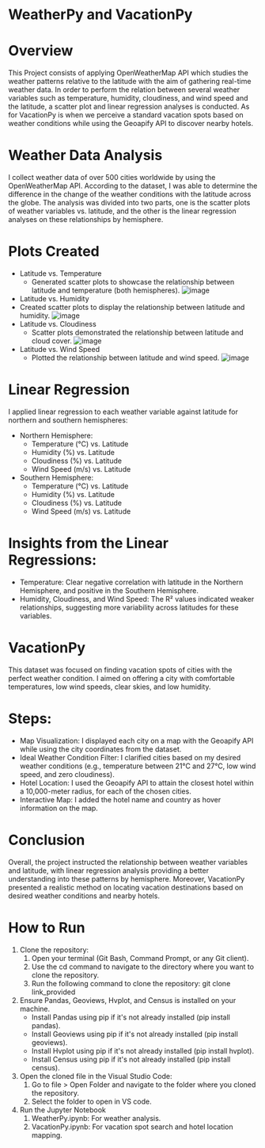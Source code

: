 # WeatherPy and VacationPy
# Overview
This Project consists of applying OpenWeatherMap API which studies the weather patterns relative to the latitude with the aim of gathering real-time weather data. In order to perform the relation between several weather variables such as temperature, humidity, cloudiness, and wind speed and the latitude, a scatter plot and linear regression analyses is conducted. As for VacationPy is when we perceive a standard vacation spots based on weather conditions while using the Geoapify API to discover nearby hotels.

# Weather Data Analysis
I collect weather data of over 500 cities worldwide by using the OpenWeatherMap API. According to the dataset, I was able to determine the difference in the change of the weather conditions with the latitude across the globe. The analysis was divided into two parts, one is the scatter plots of weather variables vs. latitude, and the other is the linear regression analyses on these relationships by hemisphere.

# Plots Created
 - Latitude vs. Temperature
     - Generated scatter plots to showcase the relationship between latitude and temperature (both hemispheres).
       ![image](https://github.com/user-attachments/assets/3e9dec9a-a298-45bd-8b30-c1fc025f3c13)
 - Latitude vs. Humidity
  - Created scatter plots to display the relationship between latitude and humidity.
    ![image](https://github.com/user-attachments/assets/6a0a6705-59f8-44f5-bdd3-4097338b546b)
 - Latitude vs. Cloudiness
   -  Scatter plots demonstrated the relationship between latitude and cloud cover.
     ![image](https://github.com/user-attachments/assets/0f22cfea-8568-4d26-ae29-bdbf89a563dd)
- Latitude vs. Wind Speed
  - Plotted the relationship between latitude and wind speed.
    ![image](https://github.com/user-attachments/assets/8faef95b-fbc6-4913-b5a3-9fb8f790d91b)

# Linear Regression
I applied linear regression to each weather variable against latitude for northern and southern hemispheres:
- Northern Hemisphere:
  - Temperature (°C) vs. Latitude
  - Humidity (%) vs. Latitude
  - Cloudiness (%) vs. Latitude
  - Wind Speed (m/s) vs. Latitude
- Southern Hemisphere:
  - Temperature (°C) vs. Latitude
  - Humidity (%) vs. Latitude
  - Cloudiness (%) vs. Latitude
  - Wind Speed (m/s) vs. Latitude
    
# Insights from the Linear Regressions:
- Temperature: Clear negative correlation with latitude in the Northern Hemisphere, and positive in the Southern Hemisphere.
- Humidity, Cloudiness, and Wind Speed: The R² values indicated weaker relationships, suggesting more variability across latitudes for these variables.

# VacationPy
This dataset was focused on finding vacation spots of cities with the perfect weather condition. I aimed on offering a city with comfortable temperatures, low wind speeds, clear skies, and low humidity.
# Steps:
- Map Visualization: I displayed each city on a map with the Geoapify API while using the city coordinates from the dataset.
- Ideal Weather Condition Filter: I clarified cities based on my desired weather conditions (e.g., temperature between 21°C and 27°C, low wind speed, and zero cloudiness).
- Hotel Location: I used the Geoapify API to attain the closest hotel within a 10,000-meter radius, for each of the chosen cities.
- Interactive Map: I added the hotel name and country as hover information on the map.

# Conclusion
Overall, the project instructed the relationship between weather variables and latitude, with linear regression analysis providing a better understanding into these patterns by hemisphere. Moreover, VacationPy presented a realistic method on locating vacation destinations based on desired weather conditions and nearby hotels.


# How to Run
   1. Clone the repository:
       1. Open your terminal (Git Bash, Command Prompt, or any Git client).
       2. Use the cd command to navigate to the directory where you want to clone the repository.
       3. Run the following command to clone the repository: git clone link_provided
  2. Ensure Pandas, Geoviews, Hvplot, and Census is installed on your machine.
     - Install Pandas using pip if it's not already installed (pip install pandas).
     - Install Geoviews using pip if it's not already installed (pip install geoviews).
     - Install Hvplot using pip if it's not already installed (pip install hvplot).
     - Install Census using pip if it's not already installed (pip install census).
  3. Open the cloned file in the Visual Studio Code:
       1. Go to file > Open Folder and navigate to the folder where you cloned the repository.
       2. Select the folder to open in VS code.
  4. Run the Jupyter Notebook
     1. WeatherPy.ipynb: For weather analysis.
     2. VacationPy.ipynb: For vacation spot search and hotel location mapping.
